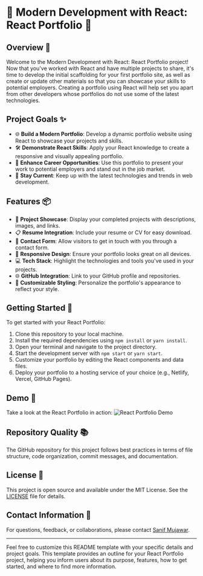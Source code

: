 # 🚀 Modern Development with React: React Portfolio 🚀

## Overview 🌟

Welcome to the Modern Development with React: React Portfolio project! Now that you've worked with React and have multiple projects to share, it's time to develop the initial scaffolding for your first portfolio site, as well as create or update other materials so that you can showcase your skills to potential employers. Creating a portfolio using React will help set you apart from other developers whose portfolios do not use some of the latest technologies.

## Project Goals ✨

- 🌐 **Build a Modern Portfolio**: Develop a dynamic portfolio website using React to showcase your projects and skills.
- 🛠️ **Demonstrate React Skills**: Apply your React knowledge to create a responsive and visually appealing portfolio.
- 📄 **Enhance Career Opportunities**: Use this portfolio to present your work to potential employers and stand out in the job market.
- 🌟 **Stay Current**: Keep up with the latest technologies and trends in web development.

## Features 📦

- 💼 **Project Showcase**: Display your completed projects with descriptions, images, and links.
- 📋 **Resume Integration**: Include your resume or CV for easy download.
- 📧 **Contact Form**: Allow visitors to get in touch with you through a contact form.
- 📱 **Responsive Design**: Ensure your portfolio looks great on all devices.
- 💻 **Tech Stack**: Highlight the technologies and tools you've used in your projects.
- 🌐 **GitHub Integration**: Link to your GitHub profile and repositories.
- 🌈 **Customizable Styling**: Personalize the portfolio's appearance to reflect your style.

## Getting Started 📝

To get started with your React Portfolio:

1. Clone this repository to your local machine.
2. Install the required dependencies using `npm install` or `yarn install`.
3. Open your terminal and navigate to the project directory.
4. Start the development server with `npm start` or `yarn start`.
5. Customize your portfolio by editing the React components and data files.
6. Deploy your portfolio to a hosting service of your choice (e.g., Netlify, Vercel, GitHub Pages).

## Demo 📸

Take a look at the React Portfolio in action:
![React Portfolio Demo](./src/assets/demo.gif)

## Repository Quality 📚

The GitHub repository for this project follows best practices in terms of file structure, code organization, commit messages, and documentation.

## License 📜

This project is open source and available under the MIT License. See the [LICENSE](LICENSE) file for details.

## Contact Information 📧

For questions, feedback, or collaborations, please contact [Sanif Mujawar](mailto:sanifmujawar@email.com).

---

Feel free to customize this README template with your specific details and project goals. This template provides an outline for your React Portfolio project, helping you inform users about its purpose, features, how to get started, and where to find more information.